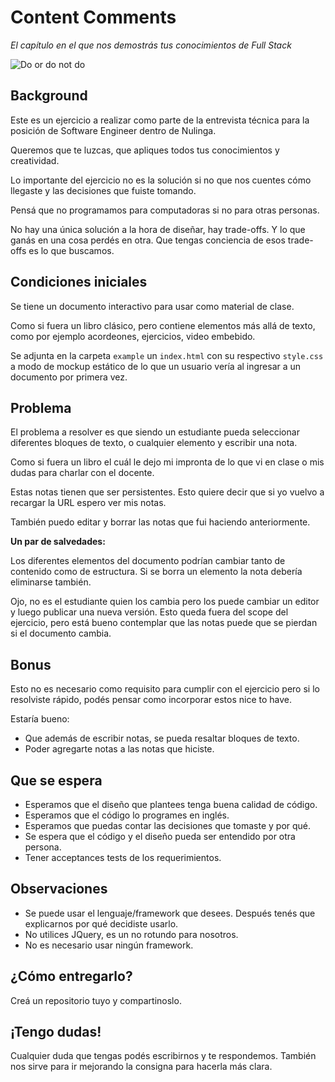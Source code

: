 # Content Comments

*El capítulo en el que nos demostrás tus conocimientos de Full Stack*

![Do or do not do](https://media.giphy.com/media/26FmQ6EOvLxp6cWyY/giphy.gif)

## Background

Este es un ejercicio a realizar como parte de la entrevista técnica para la posición de Software Engineer dentro de Nulinga. 

Queremos que te luzcas, que apliques todos tus conocimientos y creatividad. 

Lo importante del ejercicio no es la solución si no que nos cuentes cómo llegaste y las decisiones que fuiste tomando. 

Pensá que no programamos para computadoras si no para otras personas.

No hay una única solución a la hora de diseñar, hay trade-offs. Y lo que ganás en una cosa perdés en otra. Que tengas conciencia de esos trade-offs es lo que buscamos. 

## Condiciones iniciales
Se tiene un documento interactivo para usar como material de clase. 

Como si fuera un libro clásico, pero contiene elementos más allá de texto, como por ejemplo acordeones, ejercicios, video embebido. 

Se adjunta en la carpeta `example` un `index.html` con su respectivo `style.css` a modo de mockup estático de lo que un usuario vería al ingresar a un documento por primera vez. 

## Problema

El problema a resolver es que siendo un estudiante pueda seleccionar diferentes bloques de texto, o cualquier elemento y escribir una nota. 

Como si fuera un libro el cuál le dejo mi impronta de lo que vi en clase o mis dudas para charlar con el docente.

Estas notas tienen que ser persistentes. Esto quiere decir que si yo vuelvo a recargar la URL espero ver mis notas. 

También puedo editar y borrar las notas que fui haciendo anteriormente. 


**Un par de salvedades:**

Los diferentes elementos del documento podrían cambiar tanto de contenido como de estructura. 
Si se borra un elemento la nota debería eliminarse también. 

Ojo, no es el estudiante quien los cambia pero los puede cambiar un editor y luego publicar una nueva versión. Esto queda fuera del scope del ejercicio, pero está bueno contemplar que las notas puede que se pierdan si el documento cambia.


## Bonus

Esto no es necesario como requisito para cumplir con el ejercicio pero si lo resolviste rápido, podés pensar como incorporar estos nice to have.

Estaría bueno:

* Que además de escribir notas, se pueda resaltar bloques de texto. 
* Poder agregarte notas a las notas que hiciste.

## Que se espera

* Esperamos que el diseño que plantees tenga buena calidad de código.
* Esperamos que el código lo programes en inglés. 
* Esperamos que puedas contar las decisiones que tomaste y por qué.
* Se espera que el código y el diseño pueda ser entendido por otra persona.
* Tener acceptances tests de los requerimientos. 

## Observaciones

* Se puede usar el lenguaje/framework que desees. Después tenés que explicarnos por qué decidiste usarlo. 
* No utilices JQuery, es un no rotundo para nosotros.
* No es necesario usar ningún framework. 

## ¿Cómo entregarlo?

Creá un repositorio tuyo y compartinoslo.

## ¡Tengo dudas!

Cualquier duda que tengas podés escribirnos y te respondemos. También nos sirve para ir mejorando la consigna para hacerla más clara. 